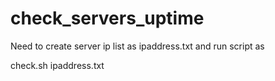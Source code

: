 # check_servers_uptime
Need to create server ip list as ipaddress.txt and run script as

check.sh ipaddress.txt

